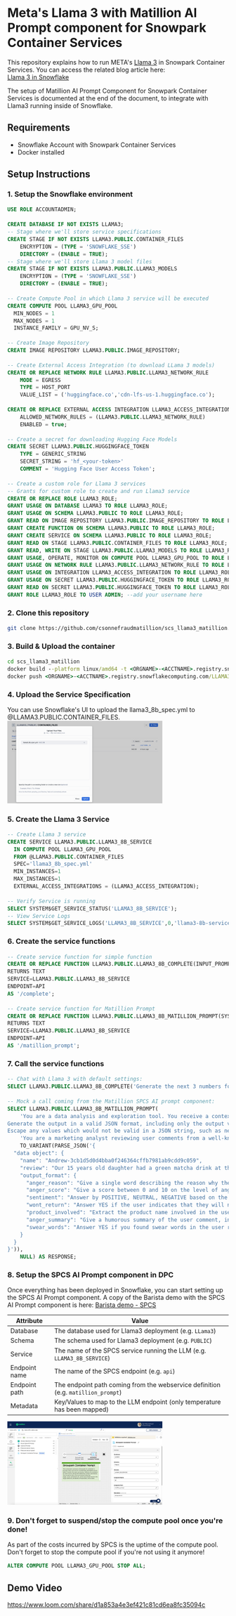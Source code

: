 # Meta's Llama 3 with Matillion AI Prompt component for Snowpark Container Services
This repository explains how to run META's [Llama 3](https://llama.meta.com/llama3/) in Snowpark Container Services. You can access the related blog article here:  
[Llama 3 in Snowflake](https://medium.com/@michaelgorkow/496863631700?source=friends_link&sk=c912452d8427d999f800777cc01f6d88)

The setup of Matillion AI Prompt Component for Snowpark Container Services is documented at the end of the document, to integrate with Llama3 running inside of Snowflake.

## Requirements
* Snowflake Account with Snowpark Container Services
* Docker installed

## Setup Instructions
### 1. Setup the Snowflake environment
```sql
USE ROLE ACCOUNTADMIN;

CREATE DATABASE IF NOT EXISTS LLAMA3;
-- Stage where we'll store service specifications
CREATE STAGE IF NOT EXISTS LLAMA3.PUBLIC.CONTAINER_FILES
    ENCRYPTION = (TYPE = 'SNOWFLAKE_SSE') 
    DIRECTORY = (ENABLE = TRUE);
-- Stage where we'll store Llama 3 model files
CREATE STAGE IF NOT EXISTS LLAMA3.PUBLIC.LLAMA3_MODELS 
    ENCRYPTION = (TYPE = 'SNOWFLAKE_SSE') 
    DIRECTORY = (ENABLE = TRUE);

-- Create Compute Pool in which Llama 3 service will be executed
CREATE COMPUTE POOL LLAMA3_GPU_POOL
  MIN_NODES = 1
  MAX_NODES = 1
  INSTANCE_FAMILY = GPU_NV_S;

-- Create Image Repository
CREATE IMAGE REPOSITORY LLAMA3.PUBLIC.IMAGE_REPOSITORY;

-- Create External Access Integration (to download LLama 3 models)
CREATE OR REPLACE NETWORK RULE LLAMA3.PUBLIC.LLAMA3_NETWORK_RULE
    MODE = EGRESS
    TYPE = HOST_PORT
    VALUE_LIST = ('huggingface.co','cdn-lfs-us-1.huggingface.co');

CREATE OR REPLACE EXTERNAL ACCESS INTEGRATION LLAMA3_ACCESS_INTEGRATION
    ALLOWED_NETWORK_RULES = (LLAMA3.PUBLIC.LLAMA3_NETWORK_RULE)
    ENABLED = true;

-- Create a secret for downloading Hugging Face Models
CREATE SECRET LLAMA3.PUBLIC.HUGGINGFACE_TOKEN
    TYPE = GENERIC_STRING
    SECRET_STRING = 'hf_<your-token>'
    COMMENT = 'Hugging Face User Access Token';

-- Create a custom role for Llama 3 services
-- Grants for custom role to create and run Llama3 service
CREATE OR REPLACE ROLE LLAMA3_ROLE;
GRANT USAGE ON DATABASE LLAMA3 TO ROLE LLAMA3_ROLE;
GRANT USAGE ON SCHEMA LLAMA3.PUBLIC TO ROLE LLAMA3_ROLE;
GRANT READ ON IMAGE REPOSITORY LLAMA3.PUBLIC.IMAGE_REPOSITORY TO ROLE LLAMA3_ROLE;
GRANT CREATE FUNCTION ON SCHEMA LLAMA3.PUBLIC TO ROLE LLAMA3_ROLE;
GRANT CREATE SERVICE ON SCHEMA LLAMA3.PUBLIC TO ROLE LLAMA3_ROLE;
GRANT READ ON STAGE LLAMA3.PUBLIC.CONTAINER_FILES TO ROLE LLAMA3_ROLE;
GRANT READ, WRITE ON STAGE LLAMA3.PUBLIC.LLAMA3_MODELS TO ROLE LLAMA3_ROLE;
GRANT USAGE, OPERATE, MONITOR ON COMPUTE POOL LLAMA3_GPU_POOL TO ROLE LLAMA3_ROLE;
GRANT USAGE ON NETWORK RULE LLAMA3.PUBLIC.LLAMA3_NETWORK_RULE TO ROLE LLAMA3_ROLE;
GRANT USAGE ON INTEGRATION LLAMA3_ACCESS_INTEGRATION TO ROLE LLAMA3_ROLE;
GRANT USAGE ON SECRET LLAMA3.PUBLIC.HUGGINGFACE_TOKEN TO ROLE LLAMA3_ROLE;
GRANT READ ON SECRET LLAMA3.PUBLIC.HUGGINGFACE_TOKEN TO ROLE LLAMA3_ROLE;
GRANT ROLE LLAMA3_ROLE TO USER ADMIN; --add your username here
```

### 2. Clone this repository
```bash
git clone https://github.com/csonnefraudmatillion/scs_llama3_matillion.git
```

### 3. Build & Upload the container
```cmd
cd scs_llama3_matillion
docker build --platform linux/amd64 -t <ORGNAME>-<ACCTNAME>.registry.snowflakecomputing.com/LLAMA3/PUBLIC/IMAGE_REPOSITORY/llama3_service:latest .
docker push <ORGNAME>-<ACCTNAME>.registry.snowflakecomputing.com/LLAMA3/PUBLIC/IMAGE_REPOSITORY/llama3_service:latest
```

### 4. Upload the Service Specification
You can use Snowflake's UI to upload the llama3_8b_spec.yml to @LLAMA3.PUBLIC.CONTAINER_FILES.  
<img src="/assets/spec_yml_upload.png" width="70%" height="70%">

### 5. Create the Llama 3 Service
```sql
-- Create Llama 3 service
CREATE SERVICE LLAMA3.PUBLIC.LLAMA3_8B_SERVICE
  IN COMPUTE POOL LLAMA3_GPU_POOL
  FROM @LLAMA3.PUBLIC.CONTAINER_FILES
  SPEC='llama3_8b_spec.yml'
  MIN_INSTANCES=1
  MAX_INSTANCES=1
  EXTERNAL_ACCESS_INTEGRATIONS = (LLAMA3_ACCESS_INTEGRATION);

-- Verify Service is running
SELECT SYSTEM$GET_SERVICE_STATUS('LLAMA3_8B_SERVICE');
-- View Service Logs
SELECT SYSTEM$GET_SERVICE_LOGS('LLAMA3_8B_SERVICE',0,'llama3-8b-service-container');
```

### 6. Create the service functions
```sql
-- Create service function for simple function
CREATE OR REPLACE FUNCTION LLAMA3.PUBLIC.LLAMA3_8B_COMPLETE(INPUT_PROMPT TEXT)
RETURNS TEXT
SERVICE=LLAMA3.PUBLIC.LLAMA3_8B_SERVICE
ENDPOINT=API
AS '/complete';

-- Create service function for Matillion Prompt
CREATE OR REPLACE FUNCTION LLAMA3.PUBLIC.LLAMA3_8B_MATILLION_PROMPT(SYSTEMPROMPT TEXT, USERPROMPT TEXT, INPUTPROMPT TEXT, INPUTVALUES VARIANT, METADATA VARIANT)
RETURNS TEXT
SERVICE=LLAMA3.PUBLIC.LLAMA3_8B_SERVICE
ENDPOINT=API
AS '/matillion_prompt';
```

### 7. Call the service functions
```sql
-- Chat with Llama 3 with default settings:
SELECT LLAMA3.PUBLIC.LLAMA3_8B_COMPLETE('Generate the next 3 numbers for this Fibonacci sequence: 0, 1, 1, 2') AS RESPONSE;

-- Mock a call coming from the Matillion SPCS AI prompt component:
SELECT LLAMA3.PUBLIC.LLAMA3_8B_MATILLION_PROMPT(
    'You are a data analysis and exploration tool. You receive a context prompt from the user, a data object, and an output format.
Generate the output in a valid JSON format, including only the output variables without any headers or explanations.
Escape any values which would not be valid in a JSON string, such as newlines and double quotes.', 
    'You are a marketing analyst reviewing user comments from a well-known barista company.',
    TO_VARIANT(PARSE_JSON('{
  "data object": {
    "name": "Andrew-3cb1d5d0d4bba0f246364cffb7981ab9cdd9c059",
    "review": "Our 15 years old daughter had a green matcha drink at the Baristar in Planet Hollywood Resort and Casino in Las Vegas and got sick after drinking it. She asked for her drink to be made with coconut milk since she is highly lactose intolerance. After finishing her drink she starts complaining from a terrible stomach ache, she threw up almost 17 times and went to the bathroom numerous times within 45 minutes. That drink was the only and 1st thing she had consumed that day. After the intensive episodes of throwing up she turned pale, her lips were blue and she was freezing cold shaking screaming from her abdominal pain. She said that it feels like a food poisoning episode or maybe they have put milk in her drink instead of the coconut milk. The music was so loud in the hotel that there is no way probably the and please will hear the order correctly. For something was wrong with the drink that she had food poisoning.",
    "output_format": {
      "anger_reason": "Give a single word describing the reason why the user is angry. In the case of a positive review, keep the field blank. Remember, not two words, just ONE!",
      "anger_score": "Give a score between 0 and 10 on the level of anger you feel in the user review",
      "sentiment": "Answer by POSITIVE, NEUTRAL, NEGATIVE based on the sentiment of the user comment.",
      "wont_return": "Answer YES if the user indicates that they will never come again to the shop. Otherwise, answer NO. ",
      "product_involved": "Extract the product name involved in the user comment. Keep the field blank if you cant find any.",
      "anger_summary": "Give a humorous summary of the user comment, in a single sentence that could have been written by a barista. Remember to keep it really fun!",
      "swear_words": "Answer YES if you found swear words in the user review. Otherwise, answer by NO"
    }
  }
}')), 
    NULL) AS RESPONSE;
```

### 8. Setup the SPCS AI Prompt component in DPC
Once everything has been deployed in Snowflake, you can start setting up the SPCS AI Prompt component. 
A copy of the Barista demo with the SPCS AI Prompt component is here: [Barista demo - SPCS](/pipelines/Process%20with%20SPCS.orch.yaml)

|Attribute      |Value                                                                            |
|---------------|---------------------------------------------------------------------------------|
|Database       |The database used for Llama3 deployment (e.g. `LLama3`)                          |
|Schema         |The schema used for Llama3 deployment (e.g. `PUBLIC`)                            |
|Service        |The name of the SPCS service running the LLM (e.g. `LLAMA3_8B_SERVICE`)          |
|Endpoint name  |The name of the SPCS endpoint (e.g. `api`)                                       |
|Endpoint path  |The endpoint path coming from the webservice definition (e.g. `matillion_prompt`)|
|Metadata       |Key/Values to map to the LLM endpoint (only temperature has been mapped)         |

<img src="/assets/matillion_dpc_spcs_ai_prompt.png" width="70%" height="70%">

### 9. Don't forget to suspend/stop the compute pool once you're done! 

As part of the costs incurred by SPCS is the uptime of the compute pool. Don't forget to stop the compute pool if you're not using it anymore!

````sql
ALTER COMPUTE POOL LLAMA3_GPU_POOL STOP ALL;
````

## Demo Video
https://www.loom.com/share/d1a853a4e3ef421c81cd6ea8fc35094c

